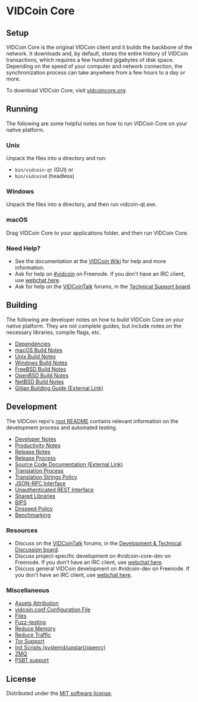 VIDCoin Core
=============

Setup
---------------------
VIDCoin Core is the original VIDCoin client and it builds the backbone of the network. It downloads and, by default, stores the entire history of VIDCoin transactions, which requires a few hundred gigabytes of disk space. Depending on the speed of your computer and network connection, the synchronization process can take anywhere from a few hours to a day or more.

To download VIDCoin Core, visit [vidcoincore.org](https://vidcoincore.org/en/download/).

Running
---------------------
The following are some helpful notes on how to run VIDCoin Core on your native platform.

### Unix

Unpack the files into a directory and run:

- `bin/vidcoin-qt` (GUI) or
- `bin/vidcoind` (headless)

### Windows

Unpack the files into a directory, and then run vidcoin-qt.exe.

### macOS

Drag VIDCoin Core to your applications folder, and then run VIDCoin Core.

### Need Help?

* See the documentation at the [VIDCoin Wiki](https://en.vidcoin.it/wiki/Main_Page)
for help and more information.
* Ask for help on [#vidcoin](https://webchat.freenode.net/#vidcoin) on Freenode. If you don't have an IRC client, use [webchat here](https://webchat.freenode.net/#vidcoin).
* Ask for help on the [VIDCoinTalk](https://vidcointalk.org/) forums, in the [Technical Support board](https://vidcointalk.org/index.php?board=4.0).

Building
---------------------
The following are developer notes on how to build VIDCoin Core on your native platform. They are not complete guides, but include notes on the necessary libraries, compile flags, etc.

- [Dependencies](dependencies.md)
- [macOS Build Notes](build-osx.md)
- [Unix Build Notes](build-unix.md)
- [Windows Build Notes](build-windows.md)
- [FreeBSD Build Notes](build-freebsd.md)
- [OpenBSD Build Notes](build-openbsd.md)
- [NetBSD Build Notes](build-netbsd.md)
- [Gitian Building Guide (External Link)](https://github.com/vidcoin-core/docs/blob/master/gitian-building.md)

Development
---------------------
The VIDCoin repo's [root README](/README.md) contains relevant information on the development process and automated testing.

- [Developer Notes](developer-notes.md)
- [Productivity Notes](productivity.md)
- [Release Notes](release-notes.md)
- [Release Process](release-process.md)
- [Source Code Documentation (External Link)](https://doxygen.vidcoincore.org/)
- [Translation Process](translation_process.md)
- [Translation Strings Policy](translation_strings_policy.md)
- [JSON-RPC Interface](JSON-RPC-interface.md)
- [Unauthenticated REST Interface](REST-interface.md)
- [Shared Libraries](shared-libraries.md)
- [BIPS](bips.md)
- [Dnsseed Policy](dnsseed-policy.md)
- [Benchmarking](benchmarking.md)

### Resources
* Discuss on the [VIDCoinTalk](https://vidcointalk.org/) forums, in the [Development & Technical Discussion board](https://vidcointalk.org/index.php?board=6.0).
* Discuss project-specific development on #vidcoin-core-dev on Freenode. If you don't have an IRC client, use [webchat here](https://webchat.freenode.net/#vidcoin-core-dev).
* Discuss general VIDCoin development on #vidcoin-dev on Freenode. If you don't have an IRC client, use [webchat here](https://webchat.freenode.net/#vidcoin-dev).

### Miscellaneous
- [Assets Attribution](assets-attribution.md)
- [vidcoin.conf Configuration File](vidcoin-conf.md)
- [Files](files.md)
- [Fuzz-testing](fuzzing.md)
- [Reduce Memory](reduce-memory.md)
- [Reduce Traffic](reduce-traffic.md)
- [Tor Support](tor.md)
- [Init Scripts (systemd/upstart/openrc)](init.md)
- [ZMQ](zmq.md)
- [PSBT support](psbt.md)

License
---------------------
Distributed under the [MIT software license](/COPYING).
